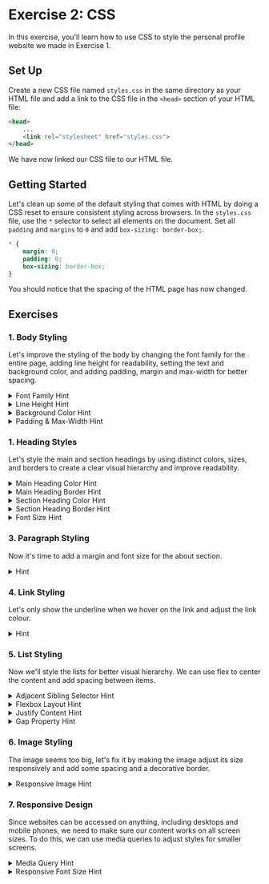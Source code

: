 # Exercise 2: CSS

In this exercise, you'll learn how to use CSS to style the personal profile website we made in Exercise 1.

## Set Up

Create a new CSS file named `styles.css` in the same directory as your HTML file and add a link to the CSS file in the `<head>` section of your HTML file:

```html
<head>
    ...
    <link rel="stylesheet" href="styles.css">
</head>
```

We have now linked our CSS file to our HTML file.

## Getting Started

Let's clean up some of the default styling that comes with HTML by doing a CSS reset to ensure consistent styling across browsers. In the `styles.css` file, use the `*` selector to select all elements on the document. Set all `padding` and `margins` to `0` and add `box-sizing: border-box;`.

```css
* {
	margin: 0;
	padding: 0;
	box-sizing: border-box;
}
```

You should notice that the spacing of the HTML page has now changed.

## Exercises

### 1. Body Styling

Let's improve the styling of the body by changing the font family for the entire page, adding line height for readability, setting the text and background color, and adding padding, margin and max-width for better spacing.

<details>
  <summary>Font Family Hint</summary>

  Which of the following font stacks is best for readability and modern appearance?
  
  - `'Times New Roman', serif`
  - `'Courier New', monospace`
  - `'Arial', sans-serif`
  - `'Segoe UI', Tahoma, Geneva, Verdana, sans-serif'`
</details>

<details>
  <summary>Line Height Hint</summary>

  What is the purpose of increasing line height?
  
  - Makes text smaller
  - Improves readability by increasing spacing between lines
  - Changes the font style
  - Makes text bold
</details>

<details>
  <summary>Background Color Hint</summary>

  Which of the following background colors provides a soft, neutral tone for readability?
  
  - `#000000`
  - `#ff0000`
  - `#f5f5f5`
  - `#00ff00`
</details>

<details>
  <summary>Padding & Max-Width Hint</summary>

  Why do we add padding and max-width to the body?
  
  - To make text unreadable
  - To center content and provide spacing around text
  - To remove whitespace
  - To make text smaller
</details>

### 1. Heading Styles

Let's style the main and section headings by using distinct colors, sizes, and borders to create a clear visual hierarchy and improve readability.

<details>
  <summary>Main Heading Color Hint</summary>

  What does the color `#5d4037` represent in the main heading (`h1`)?
  
  - A shade of **blue**
  - A shade of **brown**
  - A shade of **green**
  - A shade of **red**
</details>

<details>
  <summary>Main Heading Border Hint</summary>

  Why is there a `border-bottom: 3px solid #7cb342;` applied to `h1`?
  
  - To add a **decorative underline effect**
  - To increase the **font size**
  - To make the text **bold**
  - To **remove spacing** between elements
</details>

<details>
  <summary>Section Heading Color Hint</summary>

  What is the color `#33691e` used for in `h2`?
  
  - The **text color** of section headings  
  - The **background color** of section headings  
  - The **border color** of section headings  
  - The **padding color** of section headings  
</details>

<details>
  <summary>Section Heading Border Hint</summary>

  What effect does `border-left: 4px solid #5d4037;` have on `h2`?
  
  - Adds a **vertical left border** for emphasis  
  - Changes the **text alignment**  
  - Increases the **font size**  
  - Makes the heading **italic**
</details>

<details>
  <summary>Font Size Hint</summary>

  Why is the `font-size` of `h1` larger than `h2`?
  
  - To create a **clear visual hierarchy**  
  - To **make h2 more readable**  
  - To **align h1 to the left**  
  - To **change the font style**
</details>

### 3. Paragraph Styling
Now it's time to add a margin and font size for the about section.

<details>
  <summary>Hint</summary>

  The `#about` selector is targeting which type of element?  

  - An **ID** (`#about`)  
  - A **class** (`.about`)  
  - An **HTML element** (`about`)  
  - A **pseudo-class** (`:about`)  
</details>

### 4. Link Styling
Let's only show the underline when we hover on the link and adjust the link colour.

<details>
  <summary>Hint</summary>

  Which pseudo-class is used to change the link's appearance when hovered?  

  - `:focus`  
  - `:active`  
  - `:hover`  
  - `::after`  
</details>

### 5. List Styling
Now we'll style the lists for better visual hierarchy. We can use flex to center the content and add spacing between items.

<details>
  <summary>Adjacent Sibling Selector Hint</summary>

  What does `h2 + ul` target in CSS?  

  - **All `ul` elements on the page**  
  - **Only the first `ul` that directly follows an `h2`**  
  - **Every `ul` inside an `h2`**  
  - **All `h2` and `ul` elements**  
</details>

<details>
  <summary>Flexbox Layout Hint</summary>

  What does `display: flex;` do for the `#content` section?  

  - **Aligns child elements in a flexible layout**  
  - **Changes text color**  
  - **Adds padding to the container**  
  - **Increases the font size**  
</details>

<details>
  <summary>Justify Content Hint</summary>

  What does `justify-content: center;` do inside `#content`?  

  - **Centers child elements horizontally**  
  - **Aligns child elements to the left**  
  - **Adds space between elements vertically**  
  - **Changes text alignment**  
</details>

<details>
  <summary>Gap Property Hint</summary>

  What does `gap: 1rem;` control in `#content`?  

  - **Spacing between child elements**  
  - **Padding inside the container**  
  - **Margin around the container**  
  - **Border thickness**  
</details>


### 6. Image Styling

The image seems too big, let's fix it by making the image adjust its size responsively and add some spacing and a decorative border.

<details>
  <summary>Responsive Image Hint</summary>

  What does `max-width: 100%;` do for images?  

  - **Makes the image scale down within its container**  
  - **Increases the image size beyond its original dimensions**  
  - **Fixes the image width to 100px**  
  - **Removes the image border**  
</details>

### 7. Responsive Design
Since websites can be accessed on anything, including desktops and mobile phones, we need to make sure our content works on all screen sizes. To do this, we can use media queries to adjust styles for smaller screens.

<details>
  <summary>Media Query Hint</summary>

  What does the `@media (max-width: 600px)` rule do?  

  - **Applies styles only when the screen width is 600px or smaller**  
  - **Changes the background color of the page**  
  - **Adds a border around the body**  
  - **Increases font sizes on smaller screens**  
</details>

<details>
  <summary>Responsive Font Size Hint</summary>

  Why do we adjust the font size inside the media query for smaller screens?  

  - **To make the text more readable on smaller devices**  
  - **To change the background color**  
  - **To make text bold**  
  - **To increase padding on larger screens**  
</details>
